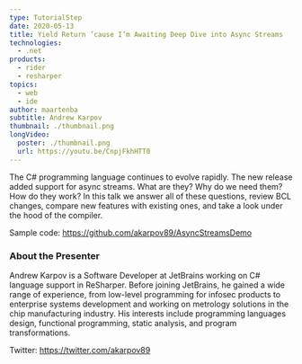 ```yaml
---
type: TutorialStep
date: 2020-05-13
title: Yield Return ’cause I’m Awaiting Deep Dive into Async Streams
technologies:
  - .net
products:
  - rider
  - resharper
topics:
  - web
  - ide
author: maartenba
subtitle: Andrew Karpov
thumbnail: ./thumbnail.png
longVideo:
  poster: ./thumbnail.png
  url: https://youtu.be/CnpjFkhHTT0
---
```


The C# programming language continues to evolve rapidly. The new release added support for async streams. What are they? Why do we need them? How do they work? In this talk we answer all of these questions, review BCL changes, compare new features with existing ones, and take a look under the hood of the compiler.

Sample code: https://github.com/akarpov89/AsyncStreamsDemo

### About the Presenter

Andrew Karpov is a Software Developer at JetBrains working on C# language support in ReSharper. Before joining JetBrains, he gained a wide range of experience, from low-level programming for infosec products to enterprise systems development and working on metrology solutions in the chip manufacturing industry. His interests include programming languages design, functional programming, static analysis, and program transformations.

Twitter: https://twitter.com/akarpov89